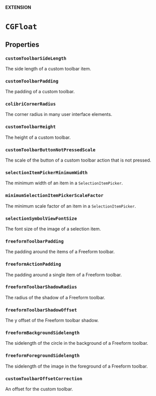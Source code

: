 **EXTENSION**

# `CGFloat`

## Properties
### `customToolbarSideLength`

The side length of a custom toolbar item.

### `customToolbarPadding`

The padding of a custom toolbar.

### `colibriCornerRadius`

The corner radius in many user interface elements.

### `customToolbarHeight`

The height of a custom toolbar.

### `customToolbarButtonNotPressedScale`

The scale of the button of a custom toolbar action that is not pressed.

### `selectionItemPickerMinimumWidth`

The minimum width of an item in a ``SelectionItemPicker``.

### `minimumSelectionItemPickerScaleFactor`

The minimum scale factor of an item in a ``SelectionItemPicker``.

### `selectionSymbolViewFontSize`

The font size of the image of a selection item.

### `freeformToolbarPadding`

The padding around the items of a Freeform toolbar.

### `freeformActionPadding`

The padding around a single item of a Freeform toolbar.

### `freeformToolbarShadowRadius`

The radius of the shadow of a Freeform toolbar.

### `freeformToolbarShadowOffset`

The y offset of the Freeform toolbar shadow.

### `freeformBackgroundSidelength`

The sidelength of the circle in the background of a Freeform toolbar.

### `freeformForegroundSidelength`

The sidelength of the image in the foreground of a Freeform toolbar.

### `customToolbarOffsetCorrection`

An offset for the custom toolbar.
